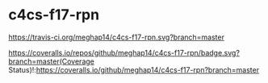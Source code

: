 # c4cs-f17-rpn
https://travis-ci.org/meghap14/c4cs-f17-rpn.svg?branch=master

https://coveralls.io/repos/github/meghap14/c4cs-f17-rpn/badge.svg?branch=master(Coverage Status)!:https://coveralls.io/github/meghap14/c4cs-f17-rpn?branch=master
